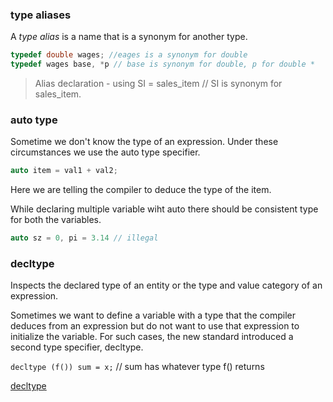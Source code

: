 ### type aliases
A *type alias* is a name that is a synonym for another type.
~~~cpp
typedef double wages; //eages is a synonym for double
typedef wages base, *p // base is synonym for double, p for double *
~~~

>Alias declaration - using SI = sales_item // SI is synonym for sales_item.

### auto type
Sometime we don't know the type of an expression. Under these circumstances we use the auto type specifier. 

~~~cpp
auto item = val1 + val2;
~~~
Here we are telling the compiler to deduce the type of the item.

While declaring multiple variable wiht auto there should be consistent type for both the variables.
~~~cpp 
auto sz = 0, pi = 3.14 // illegal 
~~~ 

### decltype 
Inspects the declared type of an entity or the type and value category of an expression.

Sometimes we want to define a variable with a type that the compiler deduces from an expression but do not want to use that expression to initialize the variable. For such cases, the new standard introduced a second type specifier, decltype.

`decltype (f()) sum = x;` // sum has whatever type f() returns

[decltype](https://en.cppreference.com/w/cpp/language/decltype) 




